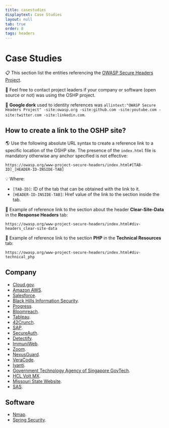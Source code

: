 ```yaml
---
title: casestudies
displaytext: Case Studies
layout: null
tab: true
order: 8
tags: headers
---
```


# Case Studies

📋 This section list the entities referencing the [OWASP Secure Headers Project](https://owasp.org/www-project-secure-headers/).

📩 Feel free to contact project leaders if your company or software (open source or not) was using the OSHP project.

🔎 **Google dork** used to identity references was `allintext:"OWASP Secure Headers Project" -site:owasp.org -site:github.com -site:youtube.com -site:twitter.com -site:linkedin.com`.

## How to create a link to the OSHP site?

🌎 Use the following absolute URL syntax to create a reference link to a specific location of the OSHP site. The presence of the `index.html` file is mandatory otherwise any anchor specified is not effective:

```text
https://owasp.org/www-project-secure-headers/index.html#[TAB-ID]_[HEADER-ID-INSIDE-TAB]
```

💡 Where:

* `[TAB-ID]`: ID of the tab that can be obtained with the link to it.
* `[HEADER-ID-INSIDE-TAB]`: Href value of the link to the section inside the tab.

👀 Example of reference link to the section about the header **Clear-Site-Data** in the **Response Headers** tab:

```text
https://owasp.org/www-project-secure-headers/index.html#div-headers_clear-site-data
```

👀 Example of reference link to the section **PHP** in the **Technical Resources** tab:

```text
https://owasp.org/www-project-secure-headers/index.html#div-technical_php
```

## Company

* [Cloud.gov](https://cloud.gov/docs/management/headers/).
* [Amazon AWS](https://docs.aws.amazon.com/whitepapers/latest/secure-content-delivery-amazon-cloudfront/improving-security-by-enabling-security-specific-headers.html).
* [Salesforce](https://help.salesforce.com/s/articleView?language=en_US&id=cc.b2c_declarative_security_via_http_headers.htm&type=5).
* [Black Hills Information Security](https://www.blackhillsinfosec.com/fixing-content-security-policies-with-cloudflare-workers/).
* [Progress](https://www.progress.com/documentation/sitefinity-cms/110/predefined-security-headers-in-http-response).
* [Bloomreach](https://documentation.bloomreach.com/14/library/concepts/security/configure-security-response-headers.html).
* [Tableau](https://help.tableau.com/current/server-linux/en-us/security_http_headers.htm).
* [42Crunch](https://docs.42crunch.com/latest/content/extras/protection_security_headers.htm).
* [SAP](https://help.sap.com/docs/SAP_UPSCALE_COMMERCE/4620dd88ff9047c89ffb7fa897207a46/30af09ca9e394505a85661fa530d1263.html).
* [SecureAuth](https://docs.secureauth.com/2104/en/identity-platform-http-security-header-best-practices.html).
* [Detectify](https://support.detectify.com/support/solutions/articles/48001048949-https-stripping).
* [ImmuniWeb](https://www.immuniweb.com/websec/about).
* [Zoom](https://developers.zoom.us/docs/zoom-apps/security/owasp/).
* [NexusGuard](https://blog.nexusguard.com/hardening-web-applications-using-secure-http-headers).
* [VeraCode](https://docs.veracode.com/r/enable-security-headers).
* [Ivanti](https://forums.ivanti.com/s/article/HTTP-Security-Headers-X-Frame-Options-X-XSS-Protection-X-Content-Type-Options).
* [Government Technology Agency of Singapore GovTech](https://info.standards.tech.gov.sg/control-catalog/as/).
* [HCL Volt MX](https://opensource.hcltechsw.com/volt-mx-docs/docs/documentation/Foundry/voltmx_Foundry_deployment_guide/Content/Hardening_Guide.html).
* [Missouri State Website](https://assets.mo.gov/samples/security/security-headers.html).
* [SAS](https://documentation.sas.com/doc/en/sasadmincdc/v_054/viyaov/p0i3vcgjpciz45n1of1v4vkffwbn.htm).

## Software

* [Nmap](https://github.com/nmap/nmap/blob/master/scripts/http-security-headers.nse).
* [Spring Security](https://docs.spring.io/spring-security/reference/features/exploits/headers.html).
